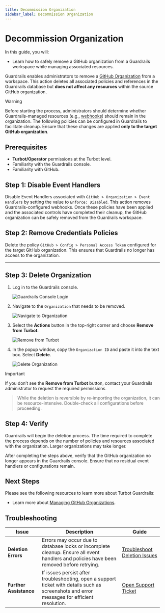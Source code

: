 ```yaml
---
title: Decommission Organization
sidebar_label: Decommission Organization
---
```


# Decommission Organization

In this guide, you will:

- Learn how to safely remove a GitHub organization from a Guardrails workspace while managing associated resources.

Guardrails enables administrators to remove a [GitHub Organization](https://docs.github.com/en/organizations/collaborating-with-groups-in-organizations/about-organizations) from a workspace. This action deletes all associated policies and references in the Guardrails database but **does not affect any resources** within the source GitHub organization.

> [!WARNING]
> Before starting the process, administrators should determine whether Guardrails-managed resources (e.g., [webhooks](https://docs.github.com/en/webhooks/about-webhooks)) should remain in the organization. The following policies can be configured in Guardrails to facilitate cleanup. Ensure that these changes are applied **only to the target GitHub organization**.

## Prerequisites

- **Turbot/Operator** permissions at the Turbot level.
- Familiarity with the Guardrails console.
- Familiarity with GitHub.

## Step 1: Disable Event Handlers

Disable Event Handlers associated with `GitHub > Organization > Event Handlers` by setting the value to `Enforce: Disabled`. This action removes Guardrails-configured webhooks. Once these policies have been applied and the associated controls have completed their cleanup, the GitHub organization can be safely removed from the Guardrails workspace.


## Step 2: Remove Credentials Policies

Delete the policy `GitHub > Config > Personal Access Token` configured for the target GitHub organization. This ensures that Guardrails no longer has access to the organization.

---

## Step 3: Delete Organization

1. Log in to the Guardrails console.

   ![Guardrails Console Login](/images/docs/guardrails/guides/github/decommission-github-organization/guardrails-console-login.png)

2. Navigate to the `Organization` that needs to be removed.

   ![Navigate to Organization](/images/docs/guardrails/guides/github/decommission-github-organization/navigate-to-organization.png)

3. Select the **Actions** button in the top-right corner and choose **Remove from Turbot**.

   ![Remove from Turbot](/images/docs/guardrails/guides/github/decommission-github-organization/remove-from-turbot.png)

4. In the popup window, copy the `Organization ID` and paste it into the text box. Select **Delete**.

   ![Delete Organization](/images/docs/guardrails/guides/github/decommission-github-organization/delete-organization.png)

> [!IMPORTANT]
> If you don’t see the **Remove from Turbot** button, contact your Guardrails administrator to request the required permissions.

> While the deletion is reversible by re-importing the organization, it can be resource-intensive. Double-check all configurations before proceeding.


## Step 4: Verify

Guardrails will begin the deletion process. The time required to complete the process depends on the number of policies and resources associated with the organization. Larger organizations may take longer.

After completing the steps above, verify that the GitHub organization no longer appears in the Guardrails console. Ensure that no residual event handlers or configurations remain.

## Next Steps

Please see the following resources to learn more about Turbot Guardrails:

- Learn more about [Managing GitHub Organizations](guides/github/manage-organizations).


## Troubleshooting

| **Issue**              | **Description**                                                                                                                            | **Guide**                                                                                   |
|-------------------------|--------------------------------------------------------------------------------------------------------------------------------------------|---------------------------------------------------------------------------------------------|
| **Deletion Errors**     | Errors may occur due to database locks or incomplete cleanup. Ensure all event handlers and policies have been removed before retrying.    | [Troubleshoot Deletion Issues](/guardrails/docs/github/troubleshooting#deletion-errors)     |
| **Further Assistance**  | If issues persist after troubleshooting, open a support ticket with details such as screenshots and error messages for efficient resolution. | [Open Support Ticket](https://support.turbot.com)                                           |